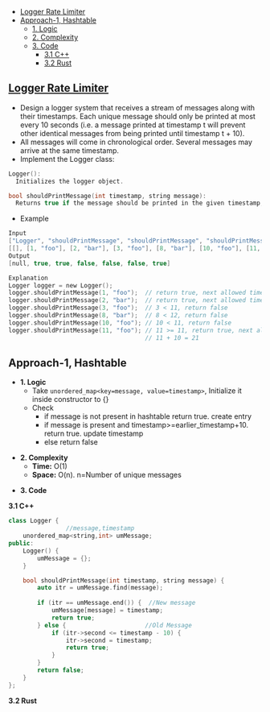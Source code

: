 - [Logger Rate Limiter](#ques)
- [Approach-1, Hashtable](#apr1)
  - [1. Logic](#logic)
  - [2. Complexity](#comp)
  - [3. Code](#code)
    - [3.1 C++](#cpp)
    - [3.2 Rust](#rust)

<a name=ques></a>
## [Logger Rate Limiter](https://leetcode.com/problems/logger-rate-limiter/)
- Design a logger system that receives a stream of messages along with their timestamps. Each unique message should only be printed at most every 10 seconds (i.e. a message printed at timestamp t will prevent other identical messages from being printed until timestamp t + 10).
- All messages will come in chronological order. Several messages may arrive at the same timestamp.
- Implement the Logger class:
```c
Logger(): 
  Initializes the logger object.

bool shouldPrintMessage(int timestamp, string message):
  Returns true if the message should be printed in the given timestamp, otherwise returns false.
```
- Example
```c
Input
["Logger", "shouldPrintMessage", "shouldPrintMessage", "shouldPrintMessage", "shouldPrintMessage", "shouldPrintMessage", "shouldPrintMessage"]
[[], [1, "foo"], [2, "bar"], [3, "foo"], [8, "bar"], [10, "foo"], [11, "foo"]]
Output
[null, true, true, false, false, false, true]

Explanation
Logger logger = new Logger();
logger.shouldPrintMessage(1, "foo");  // return true, next allowed timestamp for "foo" is 1 + 10 = 11
logger.shouldPrintMessage(2, "bar");  // return true, next allowed timestamp for "bar" is 2 + 10 = 12
logger.shouldPrintMessage(3, "foo");  // 3 < 11, return false
logger.shouldPrintMessage(8, "bar");  // 8 < 12, return false
logger.shouldPrintMessage(10, "foo"); // 10 < 11, return false
logger.shouldPrintMessage(11, "foo"); // 11 >= 11, return true, next allowed timestamp for "foo" is
                                      // 11 + 10 = 21
```

<a name=apr1></a>
## Approach-1, Hashtable

<a name=logic></a>
- **1. Logic**
  - Take `unordered_map<key=message, value=timestamp>`, Initialize it inside constructor to {}
  - Check 
    - if message is not present in hashtable return true. create entry
    - if message is present and timestamp>=earlier_timestamp+10. return true. update timestamp
    - else return false

<a name=comp></a>
- **2. Complexity**
  - **Time:** O(1)
  - **Space:** O(n). n=Number of unique messages

<a name=code></a>
- **3. Code**

<a name=cpp></a>
**3.1 C++**
```c++
class Logger {
                //message,timestamp
    unordered_map<string,int> umMessage;
public:
    Logger() {    
        umMessage = {};
    }

    bool shouldPrintMessage(int timestamp, string message) { 
        auto itr = umMessage.find(message);
        
        if (itr == umMessage.end()) {  //New message
            umMessage[message] = timestamp;
            return true;
        } else {                      //Old Message
            if (itr->second <= timestamp - 10) {
                itr->second = timestamp;
                return true;
            }
        }
        return false;
    }
};
```
<a name=rust></a>
**3.2 Rust**
